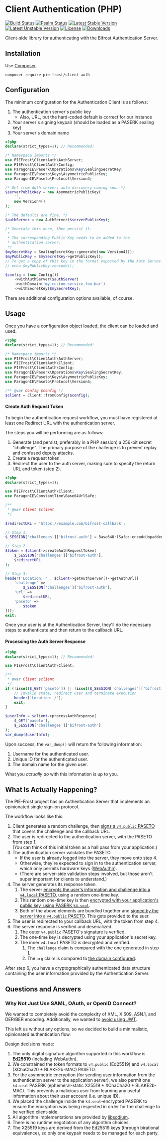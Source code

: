 # Client Authentication (PHP)

[![Build Status](https://github.com/pie-frost/common/actions/workflows/ci.yml/badge.svg)](https://github.com/pie-frost/client-auth-php/actions)
[![Psalm Status](https://github.com/pie-frost/common/actions/workflows/psalm.yml/badge.svg)](https://github.com/pie-frost/client-auth-php/actions)
[![Latest Stable Version](https://poser.pugx.org/pie-frost/client-auth/v/stable)](https://packagist.org/packages/pie-frost/client-auth)
[![Latest Unstable Version](https://poser.pugx.org/pie-frost/client-auth/v/unstable)](https://packagist.org/packages/pie-frost/client-auth)
[![License](https://poser.pugx.org/pie-frost/client-auth/license)](https://packagist.org/packages/pie-frost/client-auth)
[![Downloads](https://img.shields.io/packagist/dt/pie-frost/client-auth.svg)](https://packagist.org/packages/pie-frost/client-auth)

Client-side library for authenticating with the Bifrost Authentication Server.

## Installation

Use [Composer](https://getcomposer.org/download).

```terminal
composer require pie-frost/client-auth
```

## Configuration

The minimum configuration for the Authentication Client is as follows:

1. The authentication server's public key
    * Also, URL, but the hard-coded default is correct for our instance
2. Your server's signing keypair (should be loaded as a PASERK sealing key)
3. Your server's domain name

```php
<?php
declare(strict_types=1); // Recommended!

/* Namespace imports */
use PIEFrost\ClientAuth\AuthServer;
use PIEFrost\ClientAuth\Config;
use ParagonIE\Paserk\Operations\Key\SealingSecretKey;
use ParagonIE\Paseto\Keys\AsymmetricPublicKey;
use ParagonIE\Paseto\Protocol\Version4;

/* Get from Auth server; auto-discovery coming soon */
$serverPublicKey = new AsymmetricPublicKey(
    '',
    new Version4()
);

/* The defaults are fine. */
$authServer = new AuthServer($serverPublicKey);

/* Generate this once, then persist it.
 *
 * The corresponding Public Key needs to be added to the
 * authentication server.
 */
$mySecretKey = SealingSecretKey::generate(new Version4());
$myPublicKey = $mySecretKey->getPublicKey();
// To get a copy of this key in the format expected by the Auth Server:
// echo $myPublicKey->encode();

$config = (new Config())
    ->withAuthServer($authServer)
    ->withDomain('my-custom-service.foo.bar')
    ->withSecretKey($mySecretKey);
```

There are additional configuration options available, of course.

## Usage

Once you have a configuration object loaded, the client can be loaded and used.

```php
<?php
declare(strict_types=1); // Recommended!

/* Namespace imports */
use PIEFrost\ClientAuth\AuthServer;
use PIEFrost\ClientAuth\Client;
use PIEFrost\ClientAuth\Config;
use ParagonIE\Paserk\Operations\Key\SealingSecretKey;
use ParagonIE\Paseto\Keys\AsymmetricPublicKey;
use ParagonIE\Paseto\Protocol\Version4;

/** @var Config $config */
$client = Client::fromConfig($config);
```

#### Create Auth Request Token

To begin the authentication request workflow, you must have registered at least one
Redirect URL with the authentication server.

The steps you will be performing are as follows:

1. Generate (and persist, preferably in a PHP session) a 256-bit secret "challenge".
   The primary purpose of the challenge is to prevent replay and confused deputy
   attacks.
2. Create a request token.
3. Redirect the user to the auth server, making sure to specify the return URL and
   token (step 2).

```php
<?php
declare(strict_types=1);

use PIEFrost\ClientAuth\Client;
use ParagonIE\ConstantTime\Base64UrlSafe;

/**
 * @var Client $client 
 */
 
$redirectURL = 'https://example.com/bifrost-callback';

// Step 1.
$_SESSION['challenges']['bifrost-auth'] = Base64UrlSafe::encodeUnpadded(random_bytes(32));

// Step 2.
$token = $client->createAuthRequestToken(
    $_SESSION['challenges']['bifrost-auth'],
    $redirectURL
);

// Step 3:
header('Location: ' . $client->getAuthServer()->getAuthUrl([
    'challenge' => 
        $_SESSION['challenges']['bifrost-auth'],
    'url' =>
        $redirectURL,
    'paseto' =>
        $token
]));
exit;
```

Once your user is at the Authentication Server, they'll do the necessary steps to authenticate
and then return to the callback URL.

#### Processing the Auth Server Response

```php
<?php
declare(strict_types=1); // Recommended!

use PIEFrost\ClientAuth\Client;

/**
 * @var Client $client
 */
if (!isset($_GET['paseto']) || !isset($_SESSION['challenges']['bifrost-auth'])) {
    // Invalid state, redirect user and terminate execution
    header('Location: /');
    exit;
}

$userInfo = $client->processAuthResponse(
    $_GET['paseto'], 
    $_SESSION['challenges']['bifrost-auth']
);
var_dump($userInfo);
```

Upon success, the `var_dump()` will return the following information:

1. Username for the authenticated user.
2. Unique ID for the authenticated user.
3. The domain name for the given user.

What you *actually do* with this information is up to you.

## What Is Actually Happening?

The PIE-Frost project has an Authentication Server that implements an opinionated
single sign-on protocol.

The workflow looks like this:

1. Client generates a random challenge, then [signs a `v4.public` PASETO](https://github.com/paseto-standard/paseto-spec/blob/master/docs/01-Protocol-Versions/Version4.md#sign)
   that covers the challenge and the callback URL.
2. The user is redirected to the authentication server, with the PASETO from step 1.  
   (You can think of this initial token as a hall pass from your application.)
3. The authentication server validates the PASETO.
   * If the user is already logged into the server, they move onto step 4.
   * Otherwise, they're expected to sign in to the authentication server, which only
     permits hardware keys ([WebAuthn](https://webauthn.guide)).
   * (There are server-side validation steps involved, but those aren't super important for clients to understand.)
4. The server generates its response token. 
   1. The server [encrypts the user's information and challenge into a `v4.local` PASETO](https://github.com/paseto-standard/paseto-spec/blob/master/docs/01-Protocol-Versions/Version4.md#encrypt),
      using a random one-time key.  
   2. This random one-time key is then [encrypted with your application's public key, using PASERK `k4.seal`](https://github.com/paseto-standard/paserk/blob/master/types/seal.md).
   3. Both of the above elements are bundled together and [signed by the server into a `v4.public` PASETO](https://github.com/paseto-standard/paseto-spec/blob/master/docs/01-Protocol-Versions/Version4.md#sign).
      This gets provided to the suer.
5. The user is redirected to your callback URL, with the token from step 4.
6. The server response is verified and deserialized.
   1. The outer `v4.public` PASETO's signature is verified.
   2. The one-time key is decrypted using your application's secret key.
   3. The inner `v4.local` PASETO is decrypted and verified.
      1. The `challenge` claim is compared with the one generated in step 1.
      2. The `org` claim is compared to [the domain configured](#configuration). 

After step 6, you have a cryptographically authenticated data structure containing the user information
provided by the Authentication Server.

## Questions and Answers

### Why Not Just Use SAML, OAuth, or OpenID Connect?

We wanted to completely avoid the complexity of XML, X.509, ASN.1, and DER/BER encoding. Additionally,
we wanted to [avoid using JWT](https://paragonie.com/blog/2017/03/jwt-json-web-tokens-is-bad-standard-that-everyone-should-avoid).

This left us without any options, so we decided to build a minimalistic, opinionated authentication flow.

Design decisions made:

1. The only digital signature algorithm supported in this workflow is **Ed25519** (including WebAuthn).
2. We constrained the token formats to `v4.public` (Ed25519) and `v4.local` (XChaCha20 + BLAKE2b-MAC) PASETO. 
3. For the asymmetric encryption (for sending user information from the authentication server to the application
   server), we also permit one `k4.seal` PASERK (ephemeral-static X25519 + XChaCha20 + BLAKE2b-MAC).
   This prevents a malicious user from learning any useful information about their user account (i.e. unique ID).
4. We placed the challenge inside the `k4.seal`-encrypted PASERK to ensure the encryption was being respected in
   order for the challenge to be verified client-side.
5. All algorithm implementations are provided by [libsodium](https://doc.libsodium.org).
6. There is no runtime negotiation of any algorithm choices.
7. The X25519 keys are derived from the Ed25519 keys (through birational equivalence), so only one keypair
   needs to be managed for each party. 

